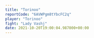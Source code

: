 ```yaml
---
title: "Torinoo"
reportCode: "6AVWPgm8tYbcFC2q"
player: "Torinoo"
fight: "Lady Vashj"
date: 2021-10-20T19:00:04.987000+00:00
---
```

